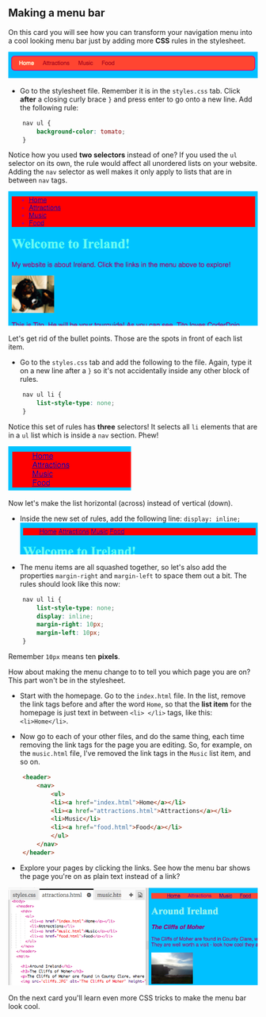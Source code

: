 ## Making a menu bar

On this card you will see how you can transform your navigation menu into a cool looking menu bar just by adding more **CSS** rules in the stylesheet.

![Example of a menu bar](images/egCoolMenuBar.png)

- Go to the stylesheet file. Remember it is in the `styles.css` tab. Click **after** a closing curly brace `}` and press enter to go onto a new line. Add the following rule:

```css
    nav ul {
        background-color: tomato;
    }
```

Notice how you used **two selectors** instead of one? If you used the `ul` selector on its own, the rule would affect all unordered lists on your website. Adding the `nav` selector as well makes it only apply to lists that are in between `nav` tags.

![List with red background](images/egMenuBarFirstStyle.png)

Let's get rid of the bullet points. Those are the spots in front of each list item. 

- Go to the `styles.css` tab and add the following to the file. Again, type it on a new line after a `}` so it's not accidentally inside any other block of rules.

```css
    nav ul li {
        list-style-type: none;
    }
```

Notice this set of rules has **three** selectors! It selects all `li` elements that are in a `ul` list which is inside a `nav` section. Phew! 

![List with bullet points removed](images/egMenuBarNoBullets.png)

Now let's make the list horizontal \(across\) instead of vertical \(down\). 

- Inside the new set of rules, add the following line: `display: inline;` ![](images/egMenuBarInline.png) 
 
- The menu items are all squashed together, so let's also add the properties `margin-right` and `margin-left` to space them out a bit. The rules should look like this now:

```css
    nav ul li {
        list-style-type: none;
        display: inline;
        margin-right: 10px;
        margin-left: 10px;
    }
```
   
Remember `10px` means ten **pixels**.

How about making the menu change to to tell you which page you are on? This part won't be in the stylesheet.

- Start with the homepage. Go to the `index.html` file. In the list, remove the link tags before and after the word `Home`, so that the **list item** for the homepage is just text in between `<li> </li>` tags, like this: `<li>Home</li>`.

- Now go to each of your other files, and do the same thing, each time removing the link tags for the page you are editing. So, for example, on the `music.html` file, I've removed the link tags in the `Music` list item, and so on.

```html
    <header>
        <nav>
            <ul>
            <li><a href="index.html">Home</a></li>
            <li><a href="attractions.html">Attractions</a></li>
            <li>Music</li>
            <li><a href="food.html">Food</a></li>
            </ul>
        </nav>
    </header>
```

- Explore your pages by clicking the links. See how the menu bar shows the page you're on as plain text instead of a link? 

![Example of menu bar highlighting current page](images/egMenuBarOnPage.png)

On the next card you'll learn even more CSS tricks to make the menu bar look cool.
